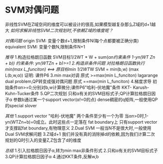 # SVM对偶问题
非线性SVM在Z域空间的维度可以被设计的很高,如果模型越复杂那么Z域的d+1越大
*如何求解非线性SVM二次规划时,不依赖Z域的维度呢？*

*对偶问题*
origin SVM: 变量个数d+1,限制条件N(每个点都要被正确分类)
equivalent SVM: 变量个数N,限制条件N+1

*推导*
1.构造拉格朗日函数
SVM目标1/2WT * W + sum(αn*约束条件 1-yn(WT *Zn + b))
约束条件: yn(WT*Zn + b)>=1
2.构造非条件问题
对拉格朗日函数执行min(max L_funciton) <==> 原目标min 1/2WT*W
SVM = min(b,w) (max L(b,w,α)) 证明: 课件P6
3.min max对调
原式 >=max(min L_funciton)
lagarange dual problem,QP转变成强对偶问题
原式 ==max(min L_funciton)
4.梯度求导
初始条件αn>=0;分别对b,w计算微分;课件P6"哈利-伏地魔"条件
KKT- Karush-Kuhn-Tucker条件
5.QP二次规划
只和α有关的SVM目标式子;QP计算拉格朗日因子α
参数b通过某一个support vector(α!=0的点)
dense稠密的q矩阵,一般使用QP的special slover

*其他*
1.support vector
"哈利-伏地魔" 两个条件至少有一个为零
当αn>0时,1-yn(WTZn+b)=0成立。此时这些点一定落在 fat boundary上 
只有support vector才支撑起fat boundary,有物理意义
2.Dual SVM
一般当N不是很大时,一般使用Dual SVM求解问题
3.Z域d+1
我们并没有真的消除掉d的依赖,因为我们计算二次规划的Q时引入的变量Z,Z包含了d的维度

*总结*
1.引入拉格朗日因子α,转为min max非条件形式
2.只和α有关的SVM目标式子
3.QP计算拉格朗日因子α
4.通过KKT条件,反解w,b

